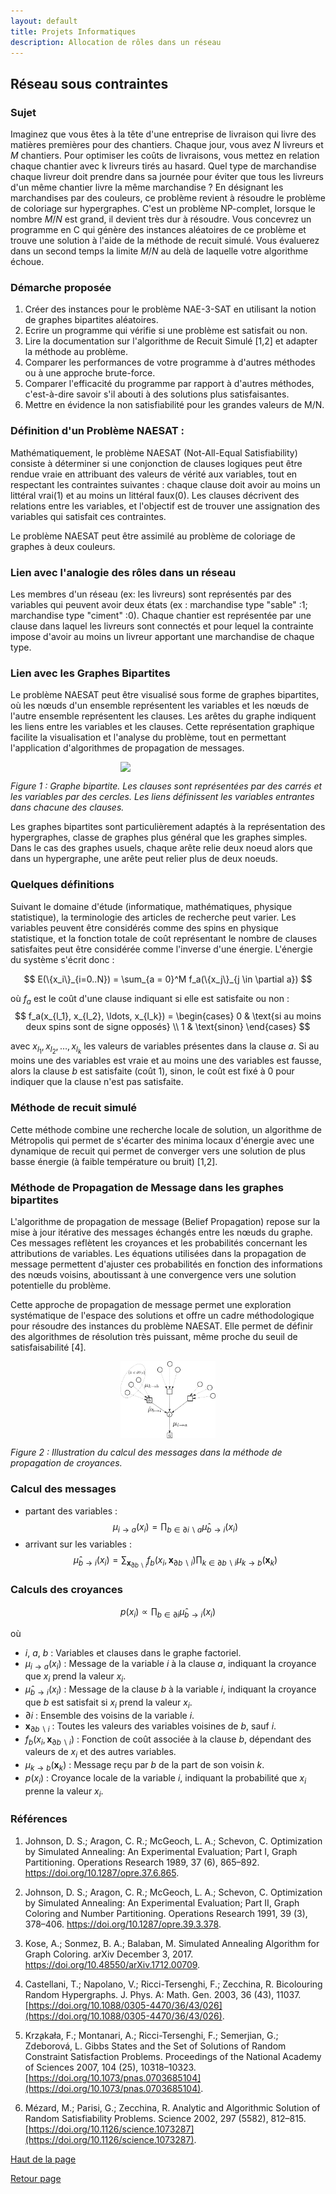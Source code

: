 ```yaml
---
layout: default
title: Projets Informatiques
description: Allocation de rôles dans un réseau
---
```


## Réseau sous contraintes


### Sujet
Imaginez que vous êtes à la tête d'une entreprise de livraison qui livre des matières premières pour des chantiers. Chaque jour, vous avez $N$ livreurs et $M$ chantiers. Pour optimiser les coûts de livraisons, vous mettez en relation chaque chantier avec k livreurs tirés au hasard. Quel type de marchandise chaque livreur doit prendre dans sa journée pour éviter que tous les livreurs d'un même chantier livre la même marchandise ? En désignant les marchandises par des couleurs, ce problème revient à résoudre le problème de coloriage sur hypergraphes. C'est un problème NP-complet, lorsque le nombre $M/N$ est grand, il devient très dur à résoudre. Vous concevrez un programme en C qui génère des instances aléatoires de ce problème et trouve une solution à l'aide de la méthode de recuit simulé. Vous évaluerez dans un second temps la limite $M/N$ au delà de laquelle votre algorithme échoue.
 

### Démarche proposée
1. Créer des instances pour le problème NAE-3-SAT en utilisant la notion de graphes bipartites aléatoires.
2. Ecrire un programme qui vérifie si une problème est satisfait ou non.
3. Lire la documentation sur l'algorithme de Recuit Simulé [1,2] et adapter la méthode au problème.
4. Comparer les performances de votre programme à d'autres méthodes ou à une approche brute-force.
5. Comparer l'efficacité du programme par rapport à d'autres méthodes, c'est-à-dire  savoir s'il abouti à des solutions plus satisfaisantes.
6. Mettre en évidence la non satisfiabilité pour les grandes valeurs de M/N.


### Définition d'un Problème NAESAT :
Mathématiquement, le problème NAESAT (Not-All-Equal Satisfiability) consiste à déterminer si une conjonction de clauses logiques peut être rendue vraie en attribuant des valeurs de vérité aux variables, tout en respectant les contraintes suivantes : chaque clause doit avoir au moins un littéral vrai(1) et au moins un littéral faux(0). Les clauses décrivent des relations entre les variables, et l'objectif est de trouver une assignation des variables qui satisfait ces contraintes.

Le problème NAESAT peut être assimilé au problème de coloriage de graphes à deux couleurs.

### Lien avec l'analogie des rôles dans un réseau
Les membres d'un réseau (ex: les livreurs) sont représentés par des variables qui peuvent avoir deux états (ex : marchandise type "sable" :1; marchandise type "ciment" :0). Chaque chantier est représentée par une clause dans laquel les livreurs sont connectés et pour lequel la contrainte impose d'avoir au moins un livreur apportant une marchandise de chaque type.

### Lien avec les Graphes Bipartites
Le problème NAESAT peut être visualisé sous forme de graphes bipartites, où les nœuds d'un ensemble représentent les variables et les nœuds de l'autre ensemble représentent les clauses. Les arêtes du graphe indiquent les liens entre les variables et les clauses. Cette représentation graphique facilite la visualisation et l'analyse du problème, tout en permettant l'application d'algorithmes de propagation de messages.

<img src="./figures/graphe_bipartite.png" style="display: block; margin-left: auto; margin-right: auto; width: 30%;">

*Figure 1 : Graphe bipartite. Les clauses sont représentées par des carrés et les variables par des cercles. Les liens définissent les variables entrantes dans chacune des clauses.*

Les graphes bipartites sont particulièrement adaptés à la représentation des hypergraphes, classe de graphes plus général que les graphes simples. Dans le cas des graphes usuels, chaque arête relie deux noeud alors que dans un hypergraphe, une arête peut relier plus de deux noeuds. 

### Quelques définitions

Suivant le domaine d'étude (informatique, mathématiques, physique statistique), la terminologie des articles de recherche peut varier. Les variables peuvent être considérés comme des spins en physique statistique, et la fonction totale de coût représentant le nombre de clauses satisfaites peut être considérée comme l'inverse d'une énergie. L'énergie du système s'écrit donc :

$$
E(\{x_i\}_{i=0..N}) =  \sum_{a = 0}^M f_a(\{x_j\}_{j \in \partial a})
$$

où $f_a$ est le coût d'une clause indiquant si elle est satisfaite ou non :
$$
f_a(x_{l_1}, x_{l_2}, \ldots, x_{l_k}) = \begin{cases} 
      0 & \text{si au moins deux spins sont de signe opposés} \\
      1 & \text{sinon}
\end{cases}
$$

avec $x_{l_1}, x_{l_2}, \ldots, x_{l_k}$ les valeurs de variables présentes dans la clause $a$. Si au moins une des variables est vraie et au moins une des variables est fausse, alors la clause $b$ est satisfaite (coût 1), sinon, le coût est fixé à 0 pour indiquer que la clause n'est pas satisfaite.

### Méthode de recuit simulé

Cette méthode combine une recherche locale de solution, un algorithme de Métropolis qui permet de s'écarter des minima locaux d'énergie avec une dynamique de recuit qui permet de converger vers une solution de plus basse énergie (à faible température ou bruit) [1,2].

### Méthode de Propagation de Message dans les graphes bipartites
L'algorithme de propagation de message (Belief Propagation) repose sur la mise à jour itérative des messages échangés entre les nœuds du graphe. Ces messages reflètent les croyances et les probabilités concernant les attributions de variables. Les équations utilisées dans la propagation de message permettent d'ajuster ces probabilités en fonction des informations des nœuds voisins, aboutissant à une convergence vers une solution potentielle du problème.

Cette approche de propagation de message permet une exploration systématique de l'espace des solutions et offre un cadre méthodologique pour résoudre des instances du problème NAESAT. Elle permet de définir des algorithmes de résolution très puissant, même proche du seuil de satisfaisabilité [4].

<img src="./figures/BP_Krzakala2007.png" style="display: block; margin-left: auto; margin-right: auto; width: 30%;">

*Figure 2 : Illustration du calcul des messages dans la méthode de propagation de croyances.*


### Calcul des messages
-  partant des variables :
$$\mu_{i \to a}(x_i) = \prod_{b \in \partial i \backslash a}\hat{\mu}_{b \to i}(x_i)$$
- arrivant sur les variables :
$$\hat{\mu}_{b \to i}(x_i) = \sum_{\mathbf{x}_{\partial b \backslash i}} f_b(x_i,\mathbf{x}_{\partial b \backslash i}) \prod_{k \in \partial b \backslash i} \mu_{k \to b}(\mathbf{x}_k)$$

### Calculs des croyances

$$p(x_i) \propto \prod_{b \in \partial i} \hat{\mu}_{b \to i}(x_i)$$

où 
- $i$, $a$, $b$ : Variables et clauses dans le graphe factoriel.
- $\mu_{i \to a}(x_i)$ : Message de la variable $i$ à la clause $a$, indiquant la croyance que $x_i$ prend la valeur $x_i$.
- $\hat{\mu}_{b \to i}(x_i)$ : Message de la clause $b$ à la variable $i$, indiquant la croyance que $b$ est satisfait si $x_i$ prend la valeur $x_i$.
- $\partial i$ : Ensemble des voisins de la variable $i$.
- $\mathbf{x}_{\partial b \backslash i}$ : Toutes les valeurs des variables voisines de $b$, sauf $i$.
- $f_b(x_i,\mathbf{x}_{\partial b \backslash i})$ : Fonction de coût associée à la clause $b$, dépendant des valeurs de $x_i$ et des autres variables.
- $\mu_{k \to b}(\mathbf{x}_k)$ : Message reçu par $b$ de la part de son voisin $k$.
- $p(x_i)$ : Croyance locale de la variable $i$, indiquant la probabilité que $x_i$ prenne la valeur $x_i$.


### Références

1) Johnson, D. S.; Aragon, C. R.; McGeoch, L. A.; Schevon, C. Optimization by Simulated Annealing: An Experimental Evaluation; Part I, Graph Partitioning. Operations Research 1989, 37 (6), 865–892. https://doi.org/10.1287/opre.37.6.865.

2) Johnson, D. S.; Aragon, C. R.; McGeoch, L. A.; Schevon, C. Optimization by Simulated Annealing: An Experimental Evaluation; Part II, Graph Coloring and Number Partitioning. Operations Research 1991, 39 (3), 378–406. https://doi.org/10.1287/opre.39.3.378.

3) Kose, A.; Sonmez, B. A.; Balaban, M. Simulated Annealing Algorithm for Graph Coloring. arXiv December 3, 2017. https://doi.org/10.48550/arXiv.1712.00709.

4) Castellani, T.; Napolano, V.; Ricci-Tersenghi, F.; Zecchina, R. Bicolouring Random Hypergraphs. J. Phys. A: Math. Gen. 2003, 36 (43), 11037. [https://doi.org/10.1088/0305-4470/36/43/026](https://doi.org/10.1088/0305-4470/36/43/026).
   
5) Krz̧akała, F.; Montanari, A.; Ricci-Tersenghi, F.; Semerjian, G.; Zdeborová, L. Gibbs States and the Set of Solutions of Random Constraint Satisfaction Problems. Proceedings of the National Academy of Sciences 2007, 104 (25), 10318–10323. [https://doi.org/10.1073/pnas.0703685104](https://doi.org/10.1073/pnas.0703685104).
   
6) Mézard, M.; Parisi, G.; Zecchina, R. Analytic and Algorithmic Solution of Random Satisfiability Problems. Science 2002, 297 (5582), 812–815. [https://doi.org/10.1126/science.1073287](https://doi.org/10.1126/science.1073287).

[Haut de la page](#allocation-de-rôles-dans-un-réseau)

[Retour page](sujets_AH.md#projets-informatiques-chimie-paris-proposé-par-arthur-hardiagon)